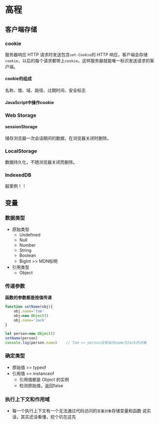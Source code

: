 # 高程

## 客户端存储

### cookie

服务器响应 HTTP 请求时发送包含`set-Cookie`的 HTTP 响应，客户端会存储`cookie`，以后的每个请求都带上`cookie`。这样服务器就能唯一标识发送请求的客户端。

#### cookie的组成

名称、值、域、路径、过期时间、安全标志

#### JavaScript中操作cookie

### Web Storage

#### sessionStorage
储存浏览器一次会话期间的数据，在浏览器关闭时删除。

### LocalStorage
数据持久化，不随浏览器关闭而删除。

### IndexedDB
敲案例！！

## 变量

### 数据类型

- 原始类型
	- Undefined
	- Null
	- Number
	- String
	- Boolean
	- BigInt >> MDN标明
- 引用类型
	- Object

### 传递参数
**函数的参数都是按值传递**
```js
function setName(obj){
	obj.name='Tom'
	obj=new Object()
	obj.name='Jack'
}

let person=new Object()
setName(person)
console.log(person.name)	// Tom >> person没有指向name为Jack的对象
```

### 确定类型
- 原始值 >> typeof
- 引用值 >> instanceof
	- 引用值都是 Object 的实例
	- 检测原始值，返回false

### 执行上下文和作用域
- 每一个执行上下文有一个无法通过代码访问的`变量对象`存储变量和函数
说实话，其实还没看懂，挖个坑在这先






